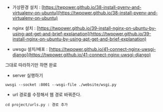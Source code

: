 - 가상환경 설치 : [https://twpower.github.io/38-install-pyenv-and-virtualenv-on-ubuntu](https://twpower.github.io/38-install-pyenv-and-virtualenv-on-ubuntu)

- nginx 설치 : [https://twpower.github.io/39-install-nginx-on-ubuntu-by-using-apt-get-and-brief-explanation](https://twpower.github.io/39-install-nginx-on-ubuntu-by-using-apt-get-and-brief-explanation)

- uwsgu 설치/배포 : [https://twpower.github.io/41-connect-nginx-uwsgi-django](https://twpower.github.io/41-connect-nginx-uwsgi-django)


그대로 따라하기만 하면 완료

- server 실행하기

```
uwsgi --socket :8001 --wsgi-file ./website/wsgi.py
```

- url 경로를 수정해서 웹 경로 바꿔준다.

```
cd project/urls.py : 경로 추가
```
